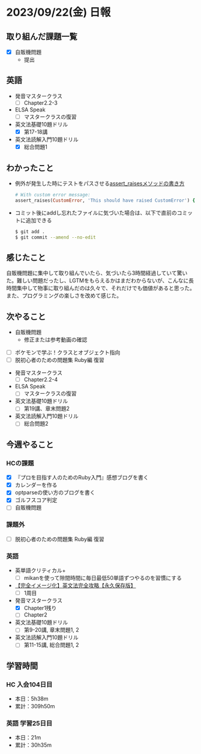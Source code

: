# 2023/09/22(金) 日報

## 取り組んだ課題一覧

- [x] 自販機問題
  - 提出

## 英語

- 発音マスタークラス
  - [ ] Chapter2.2-3
- ELSA Speak
  - [ ] マスタークラスの復習
- 英文法基礎10題ドリル
  - [x] 第17-18講
- 英文法読解入門10題ドリル
  - [x] 総合問題1

## わかったこと

- 例外が発生した時にテストをパスさせる[assert_raisesメソッドの書き方](https://docs.seattlerb.org/minitest/Minitest/Assertions.html)

  ```ruby
  # With custom error message:
  assert_raises(CustomError, 'This should have raised CustomError') { method_with_custom_error }
  ```

- コミット後にaddし忘れたファイルに気づいた場合は、以下で直前のコミットに追加できる

  ```bash
  $ git add .
  $ git commit --amend --no-edit
  ```

## 感じたこと

自販機問題に集中して取り組んでいたら、気づいたら3時間経過していて驚いた。難しい問題だったし、LGTMをもらえるかはまだわからないが、こんなに長時間集中して物事に取り組んだのは久々で、それだけでも価値があると思った。  
また、プログラミングの楽しさを改めて感じた。

## 次やること

- 自販機問題
  - 修正または参考動画の確認
- [ ] ポケモンで学ぶ！クラスとオブジェクト指向
- [ ] 脱初心者のための問題集 Ruby編 復習

- 発音マスタークラス
  - [ ] Chapter2.2-4
- ELSA Speak
  - [ ] マスタークラスの復習
- 英文法基礎10題ドリル
  - [ ] 第19講、章末問題2
- 英文法読解入門10題ドリル
  - [ ] 総合問題2

## 今週やること

### HCの課題

- [x] 『プロを目指す人のためのRuby入門』感想ブログを書く
- [x] カレンダーを作る
- [x] optparseの使い方のブログを書く
- [x] ゴルフスコア判定
- [ ] 自販機問題

### 課題外

- [ ] 脱初心者のための問題集 Ruby編 復習

### 英語

- 英単語クリティカル+
  - [ ] mikanを使って隙間時間に毎日最低50単語ずつやるのを習慣にする
- [【完全イメージ化】英文法完全攻略【永久保存版】](https://youtu.be/c1xbL9Ql4F0?si=f3kFSn2FOjloqZXc)
  - [ ] 1周目
- 発音マスタークラス
  - [x] Chapter1残り
  - [ ] Chapter2
- 英文法基礎10題ドリル
  - [ ] 第9-20講, 章末問題1, 2
- 英文法読解入門10題ドリル
  - [ ] 第11-15講, 総合問題1, 2

## 学習時間

### HC 入会104日目

- 本日：5h38m
- 累計：309h50m

### 英語 学習25日目

- 本日：21m
- 累計：30h35m
